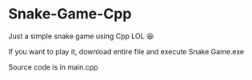 # Snake-Game-Cpp
Just a simple snake game using Cpp LOL :laughing:

If you want to play it, download entire file and execute Snake Game.exe

Source code is in main.cpp
